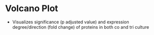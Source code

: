 # Volcano Plot

- Visualizes significance (p adjusted value) and expression degree/direction (fold change) of proteins in both co and tri culture

